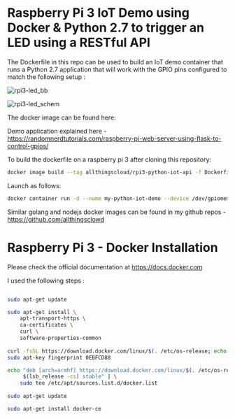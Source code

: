 # Raspberry Pi 3 IoT Demo using Docker &amp; Python 2.7 to trigger an LED using a RESTful API

The Dockerfile in this repo can be used to build an IoT demo container that runs a Python 2.7 application that will work with the GPIO pins configured to match the following setup :

![rpi3-led_bb](https://user-images.githubusercontent.com/9472095/36993912-600b37ba-20a7-11e8-853b-b725fee25233.png)

![rpi3-led_schem](https://user-images.githubusercontent.com/9472095/36993928-6b45df4a-20a7-11e8-9e82-a22889daa803.png)

The docker image can be found here: 

Demo application explained here - https://randomnerdtutorials.com/raspberry-pi-web-server-using-flask-to-control-gpios/

To build the dockerfile on a raspberry pi 3 after cloning this repository: 
```bash
docker image build --tag allthingscloud/rpi3-python-iot-api -f Dockerfile . 
```

Launch as follows:
```bash
docker container run -d --name my-python-iot-demo --device /dev/gpiomem allthingscloud/rpi3-python-iot-api
```

Similar golang and nodejs docker images can be found in my github repos - https://github.com/allthingsclowd

# Raspberry Pi 3 - Docker Installation
Please check the official documentation at https://docs.docker.com

I used the following steps :

```bash

sudo apt-get update

sudo apt-get install \
    apt-transport-https \
    ca-certificates \
    curl \
    software-properties-common
	
curl -fsSL https://download.docker.com/linux/$(. /etc/os-release; echo "$ID")/gpg | sudo apt-key add -
sudo apt-key fingerprint 0EBFCD88

echo "deb [arch=armhf] https://download.docker.com/linux/$(. /etc/os-release; echo "$ID") \
     $(lsb_release -cs) stable" | \
    sudo tee /etc/apt/sources.list.d/docker.list   
   
sudo apt-get update

sudo apt-get install docker-ce

```
